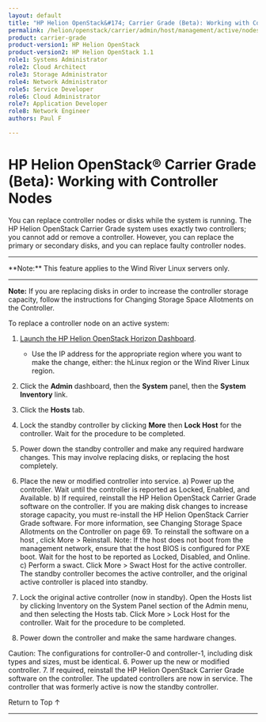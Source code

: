 ```yaml
---
layout: default
title: "HP Helion OpenStack&#174; Carrier Grade (Beta): Working with Controller Nodes"
permalink: /helion/openstack/carrier/admin/host/management/active/nodes/
product: carrier-grade
product-version1: HP Helion OpenStack
product-version2: HP Helion OpenStack 1.1
role1: Systems Administrator 
role2: Cloud Architect 
role3: Storage Administrator 
role4: Network Administrator 
role5: Service Developer 
role6: Cloud Administrator 
role7: Application Developer 
role8: Network Engineer 
authors: Paul F

---
```

<!--UNDER REVISION-->

<script>

function PageRefresh {
onLoad="window.refresh"
}

PageRefresh();

</script>

<!-- <p style="font-size: small;"> <a href="/helion/openstack/carrier/services/imaging/overview/">&#9664; PREV</a> | <a href="/helion/openstack/carrier/services/overview/">&#9650; UP</a> | <a href="/helion/openstack/carrier/services/object/overview/"> NEXT &#9654</a> </p> -->

# HP Helion OpenStack&#174; Carrier Grade (Beta): Working with Controller Nodes
<!-- From the Titanium Server Admin Guide -->

You can replace controller nodes or disks while the system is running.
The HP Helion OpenStack Carrier Grade system uses exactly two controllers; you cannot add or remove a controller.
However, you can replace the primary or secondary disks, and you can replace faulty controller nodes.

<hr>
**Note:** This feature applies to the Wind River Linux servers only.
<hr>

**Note:** If you are replacing disks in order to increase the controller storage capacity, follow the instructions for Changing Storage Space Allotments on the Controller.

To replace a controller node on an active system:

1. [Launch the HP Helion OpenStack Horizon Dashboard](/helion/openstack/carrier/dashboard/login/).

	* Use the IP address for the appropriate region where you want to make the change, either: the hLinux region or the Wind River Linux region.

2. Click the **Admin** dashboard, then the **System** panel, then the **System Inventory** link.

3. Click the **Hosts** tab.

2. Lock the standby controller by clicking **More** then **Lock Host** for the controller.
Wait for the procedure to be completed.
2. Power down the standby controller and make any required hardware changes.
This may involve replacing disks, or replacing the host completely.
3. Place the new or modified controller into service.
a) Power up the controller.
Wait until the controller is reported as Locked, Enabled, and Available.
b) If required, reinstall the HP Helion OpenStack Carrier Grade software on the controller.
If you are making disk changes to increase storage capacity, you must re-install the HP Helion OpenStack
Carrier Grade software. For more information, see Changing Storage Space Allotments on the Controller on
page 69.
To reinstall the software on a host , click More > Reinstall.
Note:
If the host does not boot from the management network, ensure that the host BIOS is configured for
PXE boot.
Wait for the host to be reported as Locked, Disabled, and Online.
c) Perform a swact.
Click More > Swact Host for the active controller.
The standby controller becomes the active controller, and the original active controller is placed into standby.
4. Lock the original active controller (now in standby).
Open the Hosts list by clicking Inventory on the System Panel section of the Admin menu, and then selecting
the Hosts tab.
Click More > Lock Host for the controller.
Wait for the procedure to be completed.
5. Power down the controller and make the same hardware changes.

Caution:
The configurations for controller-0 and controller-1, including disk types and sizes, must be identical.
6. Power up the new or modified controller.
7. If required, reinstall the HP Helion OpenStack Carrier Grade software on the controller.
The updated controllers are now in service. The controller that was formerly active is now the standby controller.


<a href="#top" style="padding:14px 0px 14px 0px; text-decoration: none;"> Return to Top &#8593; </a>
 
----